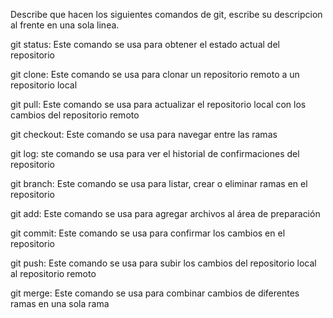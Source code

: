 Describe que hacen los siguientes comandos de git, escribe su descripcion al frente en una sola linea.

git status: Este comando se usa para obtener el estado actual del repositorio

git clone: Este comando se usa para clonar un repositorio remoto a un repositorio local

git pull: Este comando se usa para actualizar el repositorio local con los cambios del repositorio remoto

git checkout: Este comando se usa para navegar entre las ramas

git log: ste comando se usa para ver el historial de confirmaciones del repositorio

git branch: Este comando se usa para listar, crear o eliminar ramas en el repositorio

git add: Este comando se usa para agregar archivos al área de preparación

git commit: Este comando se usa para confirmar los cambios en el repositorio

git push: Este comando se usa para subir los cambios del repositorio local al repositorio remoto

git merge: Este comando se usa para combinar cambios de diferentes ramas en una sola rama
